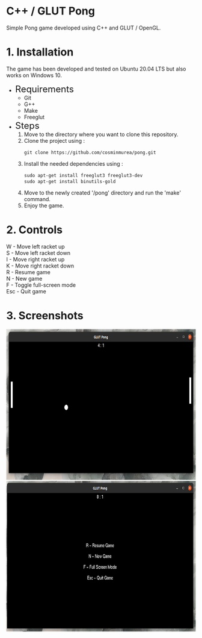 # C++ / GLUT Pong

Simple Pong game developed using C++ and GLUT / OpenGL.

# 1. Installation

The game has been developed and tested on Ubuntu 20.04 LTS but also works on Windows 10.<br>

- <span style="font-size: 1.5rem">Requirements</span>
    - Git
    - G++
    - Make
    - Freeglut
- <span style="font-size: 1.5rem">Steps</span>
    1. Move to the directory where you want to clone this repository.
    2. Clone the project using :
        ```
        git clone https://github.com/cosminmurea/pong.git
        ```
    3. Install the needed dependencies using :
        ```
        sudo apt-get install freeglut3 freeglut3-dev
        sudo apt-get install binutils-gold
        ```
    4. Move to the newly created '/pong' directory and run the 'make' command.
    5. Enjoy the game.

# 2. Controls

W - Move left racket up<br>
S - Move left racket down<br>
I - Move right racket up<br>
K - Move right racket down<br>
R - Resume game<br>
N - New game<br>
F - Toggle full-screen mode<br>
Esc - Quit game

# 3. Screenshots

<img src="images/glutGame.png" alt="GLUT Pong Game" width="900" height="400"/>
<img src="images/glutMenu.png" alt="GLUT Pong Menu" width="900" height="400"/>
